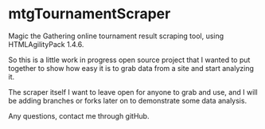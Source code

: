 # mtgTournamentScraper
Magic the Gathering online tournament result scraping tool, using HTMLAgilityPack 1.4.6.

So this is a little work in progress open source project that I wanted to put together to show how easy it is to grab data from a site and start analyzing it.

The scraper itself I want to leave open for anyone to grab and use, and I will be adding branches or forks later on to demonstrate some data analysis.

Any questions, contact me through gitHub.
